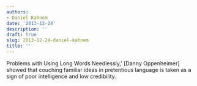 ```yaml
---
authors:
- Daniel Kahnem
date: '2013-12-24'
description: ''
draft: true
slug: 2013-12-24-daniel-kahnem
title: ''
---
```

Problems with Using Long Words Needlessly,' [Danny Oppenheimer] showed that couching familiar ideas in pretentious language is taken as a sign of poor intelligence and low credibility.



